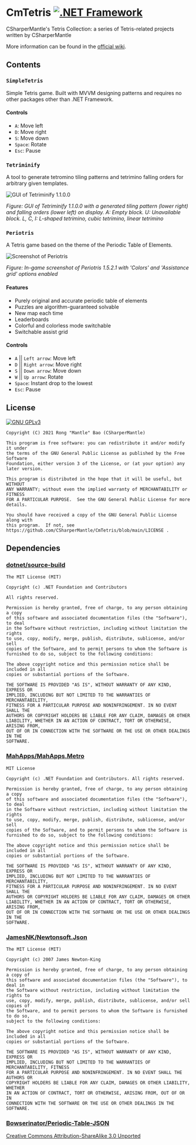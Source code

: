 # CmTetris [![.NET Framework](https://github.com/CSharperMantle/CmTetris/actions/workflows/dotnet-framework.yml/badge.svg?branch=main)](https://github.com/CSharperMantle/CmTetris/actions/workflows/dotnet-framework.yml)

CSharperMantle's Tetris Collection: a series of Tetris-related projects written by CSharperMantle

More information can be found in the [official wiki](https://github.com/CSharperMantle/CmTetris/wiki).

## Contents

### `SimpleTetris`
Simple Tetris game. Built with MVVM designing patterns and requires no other packages other than .NET Framework.

#### Controls
* `A`: Move left
* `D`: Move right
* `S`: Move down
* `Space`: Rotate
* `Esc`: Pause

### `Tetriminify`
A tool to generate tetromino tiling patterns and tetrimino falling orders for arbitrary given templates.

![GUI of Tetriminify 1.1.0.0](https://user-images.githubusercontent.com/32665105/108998874-7dc6df00-76dc-11eb-88d0-78ec5dee8abf.png)

*Figure: GUI of Tetriminify 1.1.0.0 with a generated tiling pattern (lower right) and falling orders (lower left) on display. A: Empty block. U: Unavailable block. L, C, I: L-shaped tetrimino, cubic tetrimino, linear tetrimino*

### `Periotris`
A Tetris game based on the theme of the Periodic Table of Elements.

![Screenshot of Periotris](https://user-images.githubusercontent.com/32665105/108997960-37bd4b80-76db-11eb-8554-237beb8d5d3e.png)

*Figure: In-game screenshot of Periotris 1.5.2.1 with 'Colors' and 'Assistance grid' options enabled*

#### Features
* Purely original and accurate periodic table of elements
* Puzzles are algorithm-guaranteed solvable
* New map each time
* Leaderboards
* Colorful and colorless mode switchable
* Switchable assist grid

#### Controls
* `A` || `Left arrow`: Move left
* `D` || `Right arrow`: Move right
* `S` || `Down arrow`: Move down
* `W` || `Up arrow`: Rotate
* `Space`: Instant drop to the lowest
* `Esc`: Pause

## License

<a rel="license" href="http://www.gnu.org/licenses/gpl-3.0.html"><img alt="GNU GPLv3" src="http://www.gnu.org/graphics/gplv3-with-text-136x68.png"></a>
```plain-text
Copyright (C) 2021 Rong "Mantle" Bao (CSharperMantle)

This program is free software: you can redistribute it and/or modify it under
the terms of the GNU General Public License as published by the Free Software
Foundation, either version 3 of the License, or (at your option) any later version.

This program is distributed in the hope that it will be useful, but WITHOUT
ANY WARRANTY; without even the implied warranty of MERCHANTABILITY or FITNESS
FOR A PARTICULAR PURPOSE.  See the GNU General Public License for more details.

You should have received a copy of the GNU General Public License along with
this program.  If not, see https://github.com/CSharperMantle/CmTetris/blob/main/LICENSE .
```
## Dependencies

### [dotnet/source-build](https://github.com/dotnet/source-build)
```plain-text
The MIT License (MIT)

Copyright (c) .NET Foundation and Contributors

All rights reserved.

Permission is hereby granted, free of charge, to any person obtaining a copy
of this software and associated documentation files (the "Software"), to deal
in the Software without restriction, including without limitation the rights
to use, copy, modify, merge, publish, distribute, sublicense, and/or sell
copies of the Software, and to permit persons to whom the Software is
furnished to do so, subject to the following conditions:

The above copyright notice and this permission notice shall be included in all
copies or substantial portions of the Software.

THE SOFTWARE IS PROVIDED "AS IS", WITHOUT WARRANTY OF ANY KIND, EXPRESS OR
IMPLIED, INCLUDING BUT NOT LIMITED TO THE WARRANTIES OF MERCHANTABILITY,
FITNESS FOR A PARTICULAR PURPOSE AND NONINFRINGEMENT. IN NO EVENT SHALL THE
AUTHORS OR COPYRIGHT HOLDERS BE LIABLE FOR ANY CLAIM, DAMAGES OR OTHER
LIABILITY, WHETHER IN AN ACTION OF CONTRACT, TORT OR OTHERWISE, ARISING FROM,
OUT OF OR IN CONNECTION WITH THE SOFTWARE OR THE USE OR OTHER DEALINGS IN THE
SOFTWARE.
```

### [MahApps/MahApps.Metro](https://github.com/MahApps/MahApps.Metro)
```plain-text
MIT License

Copyright (c) .NET Foundation and Contributors. All rights reserved.

Permission is hereby granted, free of charge, to any person obtaining a copy
of this software and associated documentation files (the "Software"), to deal
in the Software without restriction, including without limitation the rights
to use, copy, modify, merge, publish, distribute, sublicense, and/or sell
copies of the Software, and to permit persons to whom the Software is
furnished to do so, subject to the following conditions:

The above copyright notice and this permission notice shall be included in all
copies or substantial portions of the Software.

THE SOFTWARE IS PROVIDED "AS IS", WITHOUT WARRANTY OF ANY KIND, EXPRESS OR
IMPLIED, INCLUDING BUT NOT LIMITED TO THE WARRANTIES OF MERCHANTABILITY,
FITNESS FOR A PARTICULAR PURPOSE AND NONINFRINGEMENT. IN NO EVENT SHALL THE
AUTHORS OR COPYRIGHT HOLDERS BE LIABLE FOR ANY CLAIM, DAMAGES OR OTHER
LIABILITY, WHETHER IN AN ACTION OF CONTRACT, TORT OR OTHERWISE, ARISING FROM,
OUT OF OR IN CONNECTION WITH THE SOFTWARE OR THE USE OR OTHER DEALINGS IN THE
SOFTWARE.
```

### [JamesNK/Newtonsoft.Json](https://github.com/JamesNK/Newtonsoft.Json)
```plain-text
The MIT License (MIT)

Copyright (c) 2007 James Newton-King

Permission is hereby granted, free of charge, to any person obtaining a copy of
this software and associated documentation files (the "Software"), to deal in
the Software without restriction, including without limitation the rights to
use, copy, modify, merge, publish, distribute, sublicense, and/or sell copies of
the Software, and to permit persons to whom the Software is furnished to do so,
subject to the following conditions:

The above copyright notice and this permission notice shall be included in all
copies or substantial portions of the Software.

THE SOFTWARE IS PROVIDED "AS IS", WITHOUT WARRANTY OF ANY KIND, EXPRESS OR
IMPLIED, INCLUDING BUT NOT LIMITED TO THE WARRANTIES OF MERCHANTABILITY, FITNESS
FOR A PARTICULAR PURPOSE AND NONINFRINGEMENT. IN NO EVENT SHALL THE AUTHORS OR
COPYRIGHT HOLDERS BE LIABLE FOR ANY CLAIM, DAMAGES OR OTHER LIABILITY, WHETHER
IN AN ACTION OF CONTRACT, TORT OR OTHERWISE, ARISING FROM, OUT OF OR IN
CONNECTION WITH THE SOFTWARE OR THE USE OR OTHER DEALINGS IN THE SOFTWARE.
```

### [Bowserinator/Periodic-Table-JSON](https://github.com/Bowserinator/Periodic-Table-JSON)

[Creative Commons Attribution-ShareAlike 3.0 Unported](https://creativecommons.org/licenses/by-sa/3.0)
